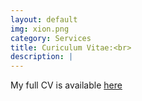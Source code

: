 ```yaml
---
layout: default
img: xion.png
category: Services
title: Curiculum Vitae:<br>
description: |
---
```

My full CV is available <a href="https://www.overleaf.com/read/dxzvhpzqxnqq">here</a>
